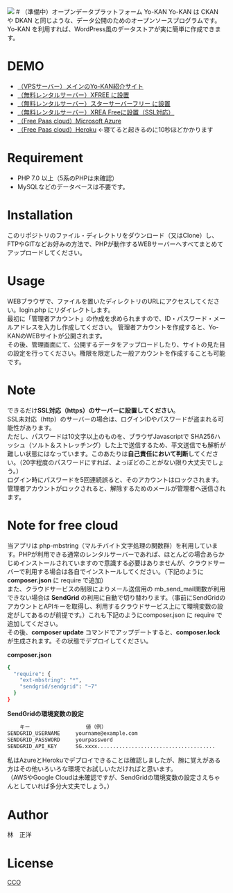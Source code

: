 <img src="https://www.mirko.jp/yo-kan/img_uploaded/sample_logo.png" />
# （準備中）オープンデータプラットフォーム Yo-KAN
Yo-KAN は CKAN や DKAN と同じような、データ公開のためのオープンソースプログラムです。
Yo-KAN を利用すれば、WordPress風のデータストアが実に簡単に作成できます。
 
# DEMO
* <a href="https://www.mirko.jp/yo-kan/" target="_blank">（VPSサーバー）メインのYo-KAN紹介サイト</a><br>
* <a href="http://yokan.php.xdomain.jp/" target="_blank">（無料レンタルサーバー）XFREE に設置</a><br>
* <a href="http://yokan.starfree.jp/" target="_blank">（無料レンタルサーバー）スターサーバーフリー に設置</a><br>
* <a href="https://ss1.xrea.com/yookan.s1010.xrea.com/" target="_blank">（無料レンタルサーバー）XREA Freeに設置（SSL対応）</a><br>
* <a href="https://yo-kan.azurewebsites.net/" target="_blank">（Free Paas cloud）Microsoft Azure</a><br>
* <a href="https://yo-kan.herokuapp.com/" target="_blank">（Free Paas cloud）Heroku</a> ←寝てると起きるのに10秒ほどかかります<br>
 
# Requirement
* PHP 7.0 以上（5系のPHPは未確認）
* MySQLなどのデータベースは不要です。
 
# Installation
このリポジトリのファイル・ディレクトリをダウンロード（又はClone）し、FTPやGITなどお好みの方法で、PHPが動作するWEBサーバーへすべてまとめてアップロードしてください。

# Usage
WEBブラウザで、ファイルを置いたディレクトリのURLにアクセスしてください。login.php にリダイレクトします。<br>
最初に「管理者アカウント」の作成を求められますので、ID・パスワード・メールアドレスを入力し作成してください。
管理者アカウントを作成すると、Yo-KANのWEBサイトが公開されます。<br>
その後、管理画面にて、公開するデータをアップロードしたり、サイトの見た目の設定を行ってください。権限を限定した一般アカウントを作成することも可能です。
 
# Note
できるだけ<b>SSL対応（https）のサーバーに設置してください</b>。<br>
SSL未対応（http）のサーバーの場合は、ログインIDやパスワードが盗まれる可能性があります。<br>
ただし、パスワードは10文字以上のものを、ブラウザJavascriptで SHA256ハッシュ（ソルト＆ストレッチング）した上で送信するため、平文送信でも解析が難しい状態にはなっています。このあたりは<b>自己責任において判断</b>してください。（20字程度のパスワードにすれば、よっぽどのことがない限り大丈夫でしょう。）<br>
ログイン時にパスワードを5回連続誤ると、そのアカウントはロックされます。管理者アカウントがロックされると、解除するためのメールが管理者へ送信されます。

# Note for free cloud
当アプリは php-mbstring（マルチバイト文字処理の関数群）を利用しています。PHPが利用できる通常のレンタルサーバーであれば、ほとんどの場合あらかじめインストールされていますので意識する必要はありませんが、クラウドサーバーで利用する場合は各自でインストールしてください。（下記のように **composer.json** に require で追加）<br>
また、クラウドサービスの制限によりメール送信用の mb_send_mail関数が利用できない場合は **SendGrid** の利用に自動で切り替わります。（事前にSendGridのアカウントとAPIキーを取得し、利用するクラウドサービス上にて環境変数の設定がしてあるのが前提です。）これも下記のようにcomposer.json に require で追加してください。<br>
その後、**composer update** コマンドでアップデートすると、**composer.lock** が生成されます。その状態でデプロイしてください。

**composer.json**
```bash
{
  "require": {
    "ext-mbstring": "*",
    "sendgrid/sendgrid": "~7"
  }
}
```
**SendGridの環境変数の設定**
```bash
    キー                  値（例）
SENDGRID_USERNAME     yourname@example.com
SENDGRID_PASSWORD     yourpassword
SENDGRID_API_KEY      SG.xxxx......................................
```
私はAzureとHerokuでデプロイできることは確認しましたが、腕に覚えがある方はその他いろいろな環境でお試しいただければと思います。<br>
（AWSやGoogle Cloudは未確認ですが、SendGridの環境変数の設定さえちゃんとしていれば多分大丈夫でしょう。）

# Author
林　正洋
 
# License
[CCO](https://creativecommons.org/publicdomain/zero/1.0/deed.ja)




